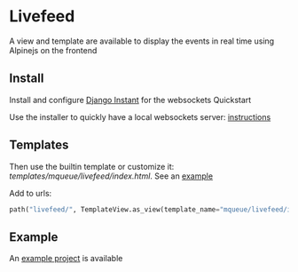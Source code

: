 # Livefeed

A view and template are available to display the events in real time using Alpinejs on the frontend

## Install

Install and configure [Django Instant](https://github.com/synw/django-instant) for the websockets Quickstart

Use the installer to quickly have a local websockets server: [instructions](https://github.com/synw/django-instant#quick-start)

## Templates

Then use the builtin template or customize it: *templates/mqueue/livefeed/index.html*. See an 
[example](https://github.com/synw/django-mqueue-livefeed/blob/master/livefeed/templates/livefeed.html)

Add to urls:

```python
path("livefeed/", TemplateView.as_view(template_name="mqueue/livefeed/index.html")),
```

## Example

An [example project](https://github.com/synw/django-mqueue-livefeed) is available
